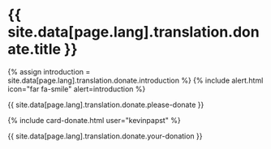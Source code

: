 
# {{ site.data[page.lang].translation.donate.title }}

{% assign introduction = site.data[page.lang].translation.donate.introduction %}
{% include alert.html icon="far fa-smile" alert=introduction %}

{{ site.data[page.lang].translation.donate.please-donate }}

{% include card-donate.html user="kevinpapst" %}

{{ site.data[page.lang].translation.donate.your-donation }}
